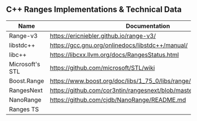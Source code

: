## C++ Ranges Implementations & Technical Data

| Name | Documentation | Link | Comments |
| -    |-              | -    |-         |
| Range-v3        | https://ericniebler.github.io/range-v3/ | https://github.com/ericniebler/range-v3 | | 
| libstdc++       | https://gcc.gnu.org/onlinedocs/libstdc++/manual/ | https://github.com/gcc-mirror/gcc/blob/master/libstdc%2B%2B-v3/include/std/ranges | |
| libc++          | https://libcxx.llvm.org/docs/RangesStatus.html | https://github.com/llvm/llvm-project/tree/main/libcxx| |
| Microsoft's STL |  https://github.com/microsoft/STL/wiki   | https://github.com/microsoft/STL/blob/3cafa97eecdbfde41ea5c09126f877a7eb97f9e9/stl/inc/ranges |
| Boost.Range     | https://www.boost.org/doc/libs/1_75_0/libs/range/doc/html/index.html | | |
| RangesNext      | https://github.com/cor3ntin/rangesnext/blob/master/README.md  | https://github.com/cor3ntin/rangesnext/ | |
| NanoRange       | https://github.com/cjdb/NanoRange/README.md | https://github.com/cjdb/NanoRange | |
| Ranges TS | |http://www.open-std.org/jtc1/sc22/wg21/docs/papers/2017/n4685.pdf | | |

